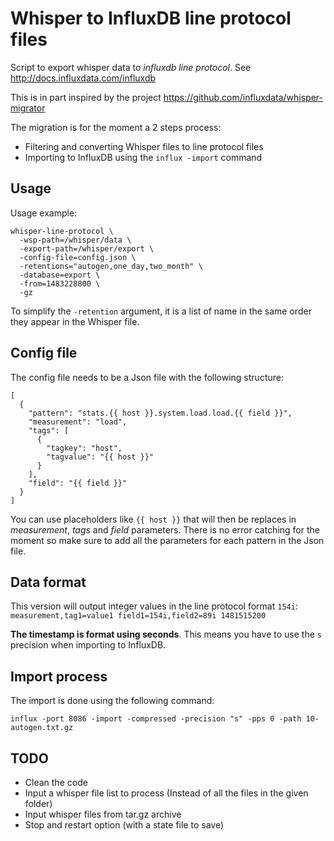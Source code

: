 # Whisper to InfluxDB line protocol files

Script to export whisper data to *influxdb line protocol*. See http://docs.influxdata.com/influxdb

This is in part inspired by the project https://github.com/influxdata/whisper-migrator

The migration is for the moment a 2 steps process:
- Filtering and converting Whisper files to line protocol files
- Importing to InfluxDB using the `influx -import` command

## Usage

Usage example:

```
whisper-line-protocol \
  -wsp-path=/whisper/data \
  -export-path=/whisper/export \
  -config-file=config.json \
  -retentions="autogen,one_day,two_month" \
  -database=export \
  -from=1483228800 \
  -gz
```

To simplify the `-retention` argument, it is a list of name in the same order they appear in the Whisper file.

## Config file

The config file needs to be a Json file with the following structure:
```
[
  {
    "pattern": "stats.{{ host }}.system.load.load.{{ field }}",
    "measurement": "load",
    "tags": [
      {
        "tagkey": "host",
        "tagvalue": "{{ host }}"
      }
    ],
    "field": "{{ field }}"
  }
]
```

You can use placeholders like `{{ host }}` that will then be replaces in *measurement*, *tags* and *field* parameters.
There is no error catching for the moment so make sure to add all the parameters for each pattern in the Json file.


## Data format

This version will output integer values in the line protocol format `154i`:
`measurement,tag1=value1 field1=154i,field2=89i 1481515200`

**The timestamp is format using seconds**.
This means you have to use the `s` precision when importing to InfluxDB.



## Import process

The import is done using the following command:

```
influx -port 8086 -import -compressed -precision "s" -pps 0 -path 10-autogen.txt.gz
```


## TODO

- Clean the code
- Input a whisper file list to process (Instead of all the files in the given folder)
- Input whisper files from tar.gz archive
- Stop and restart option (with a state file to save)
